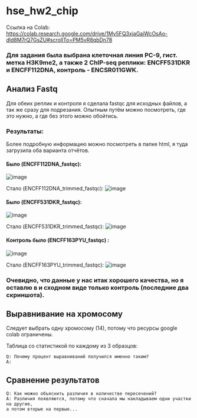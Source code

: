# hse_hw2_chip

Ссылка на Colab: https://colab.research.google.com/drive/1My5FQ3xjaGaiWcOsAo-dld8M7rQ7GsZU#scrollTo=PM5vR8qbDn78
### Для задания была выбрана клеточная линия PC-9, гист. метка	H3K9me2, а также 2 ChIP-seq реплики:	ENCFF531DKR и ENCFF112DNA, контроль -	ENCSR011GWK.

## Анализ Fastq
Для обеих реплик и контроля я сделала fastqc для исходных файлов, а так же сразу для подрезания. Опытным путём можно посмотреть, где это нужно, а где без этого можно обойтись.
### Результаты:
Более подробную информацию можно посмотреть в папке html, я туда загрузила оба варианта отчётов.
#### Было (ENCFF112DNA_fastqc):
![image](https://user-images.githubusercontent.com/61352475/156132379-44723d0a-d839-4c8b-ac14-355938135054.png)

Стало (ENCFF112DNA_trimmed_fastqc): 
![image](https://user-images.githubusercontent.com/61352475/156131032-f1d7a0af-c6d9-4212-8cbf-e73bfcff0070.png)


#### Было (ENCFF531DKR_fastqc):
![image](https://user-images.githubusercontent.com/61352475/156131577-29f28a8c-84b1-4768-a8af-ed9cab5f7d9e.png)

Стало (ENCFF531DKR_trimmed_fastqc):
![image](https://user-images.githubusercontent.com/61352475/156131758-1443e6e6-7b9f-413c-bfa8-b2e9ae993e2d.png)

#### Контроль было (ENCFF163PYU_fastqc) :
![image](https://user-images.githubusercontent.com/61352475/156131861-06036bbb-3105-461e-90df-0c7346d09e69.png)

Стало (ENCFF163PYU_trimmed_fastqc):
![image](https://user-images.githubusercontent.com/61352475/156132050-62405e25-c338-49db-a4b9-d69f36373099.png)

### Очевидно, что данные у нас итак хорошего качества, но я оставлю в и сходном виде только контроль (последние два скриншота).

## Выравнивание на хромосому
Следует выбрать одну хромосому (14), потому что ресурсы google colab ограничены. 

Таблица со статистикой по каждому из 3 образцов:



```
Q: Почему процент выравниваний получился именно таким?
A:
```

## Cравнение результатов



```
Q: Как можно объяснить различия в количестве пересечений?
A: Различия появляются, потому что сначала мы накладываем одни участки на другие, 
а потом вторые на первые... 
